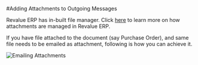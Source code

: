 #Adding Attachments to Outgoing Messages

Revalue ERP has in-built file manager. Click [here]({{docs_base_url}}/user/videos/learn/file-manager.html) to learn more on how attachments are managed in Revalue ERP.

If you have file attached to the document (say Purchase Order), and same file needs to be emailed as attachment, following is how you can achieve it.

<img alt="Emailing Attachments" class="screenshot" src="{{docs_base_url}}/assets/img/articles/email-file-attachment.gif">

<!-- markdown -->